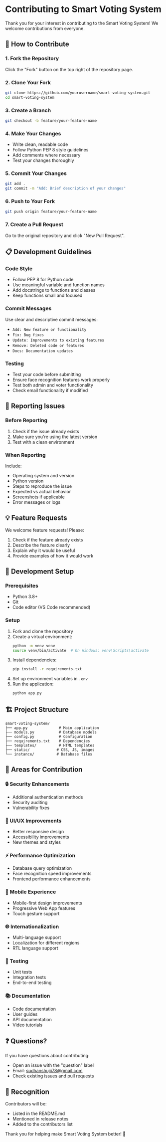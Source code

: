 # Contributing to Smart Voting System

Thank you for your interest in contributing to the Smart Voting System! We welcome contributions from everyone.

## 🚀 How to Contribute

### 1. Fork the Repository
Click the "Fork" button on the top right of the repository page.

### 2. Clone Your Fork
```bash
git clone https://github.com/yourusername/smart-voting-system.git
cd smart-voting-system
```

### 3. Create a Branch
```bash
git checkout -b feature/your-feature-name
```

### 4. Make Your Changes
- Write clean, readable code
- Follow Python PEP 8 style guidelines
- Add comments where necessary
- Test your changes thoroughly

### 5. Commit Your Changes
```bash
git add .
git commit -m "Add: Brief description of your changes"
```

### 6. Push to Your Fork
```bash
git push origin feature/your-feature-name
```

### 7. Create a Pull Request
Go to the original repository and click "New Pull Request".

## 📋 Development Guidelines

### Code Style
- Follow PEP 8 for Python code
- Use meaningful variable and function names
- Add docstrings to functions and classes
- Keep functions small and focused

### Commit Messages
Use clear and descriptive commit messages:
- `Add: New feature or functionality`
- `Fix: Bug fixes`
- `Update: Improvements to existing features`
- `Remove: Deleted code or features`
- `Docs: Documentation updates`

### Testing
- Test your code before submitting
- Ensure face recognition features work properly
- Test both admin and voter functionality
- Check email functionality if modified

## 🐛 Reporting Issues

### Before Reporting
1. Check if the issue already exists
2. Make sure you're using the latest version
3. Test with a clean environment

### When Reporting
Include:
- Operating system and version
- Python version
- Steps to reproduce the issue
- Expected vs actual behavior
- Screenshots if applicable
- Error messages or logs

## 💡 Feature Requests

We welcome feature requests! Please:
1. Check if the feature already exists
2. Describe the feature clearly
3. Explain why it would be useful
4. Provide examples of how it would work

## 🔧 Development Setup

### Prerequisites
- Python 3.8+
- Git
- Code editor (VS Code recommended)

### Setup
1. Fork and clone the repository
2. Create a virtual environment:
   ```bash
   python -m venv venv
   source venv/bin/activate  # On Windows: venv\Scripts\activate
   ```
3. Install dependencies:
   ```bash
   pip install -r requirements.txt
   ```
4. Set up environment variables in `.env`
5. Run the application:
   ```bash
   python app.py
   ```

## 🏗️ Project Structure

```
smart-voting-system/
├── app.py              # Main application
├── models.py           # Database models
├── config.py           # Configuration
├── requirements.txt    # Dependencies
├── templates/          # HTML templates
├── static/            # CSS, JS, images
└── instance/          # Database files
```

## 📝 Areas for Contribution

### 🔒 Security Enhancements
- Additional authentication methods
- Security auditing
- Vulnerability fixes

### 🎨 UI/UX Improvements
- Better responsive design
- Accessibility improvements
- New themes and styles

### ⚡ Performance Optimization
- Database query optimization
- Face recognition speed improvements
- Frontend performance enhancements

### 📱 Mobile Experience
- Mobile-first design improvements
- Progressive Web App features
- Touch gesture support

### 🌐 Internationalization
- Multi-language support
- Localization for different regions
- RTL language support

### 🧪 Testing
- Unit tests
- Integration tests
- End-to-end testing

### 📚 Documentation
- Code documentation
- User guides
- API documentation
- Video tutorials

## ❓ Questions?

If you have questions about contributing:
- Open an issue with the "question" label
- Email: sudhanshujii78@gmail.com
- Check existing issues and pull requests

## 🙏 Recognition

Contributors will be:
- Listed in the README.md
- Mentioned in release notes
- Added to the contributors list

Thank you for helping make Smart Voting System better! 🎉
